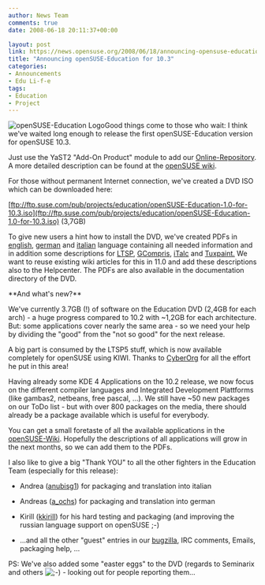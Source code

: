 ```yaml
---
author: News Team
comments: true
date: 2008-06-18 20:11:37+00:00

layout: post
link: https://news.opensuse.org/2008/06/18/announcing-opensuse-education-for-103/
title: "Announcing openSUSE-Education for 10.3"
categories:
- Announcements
- Edu Li-f-e
tags:
- Education
- Project
---
```

![openSUSE-Education Logo](http://files.opensuse.org/opensuse/en/f/f8/OpenSUSE-Edu.png)Good things come to those who wait: I think we've waited long enough to release the first openSUSE-Education version for openSUSE 10.3.

Just use the YaST2 "Add-On Product" module to add our [Online-Repository](http://www.opensuse-education.org/download/repo/1.0/10.3/). A more detailed description can be found at the [openSUSE wiki](http://en.opensuse.org/Education/Repositories).

For those without permanent Internet connection, we've created a DVD ISO which can be downloaded here:


[ftp://ftp.suse.com/pub/projects/education/openSUSE-Education-1.0-for-10.3.iso](ftp://ftp.suse.com/pub/projects/education/openSUSE-Education-1.0-for-10.3.iso) (3,7GB)


To give new users a hint how to install the DVD, we've created PDFs in [english](http://www.opensuse-education.org/download/ISOs/installation_on_10_3.pdf), [german](http://www.opensuse-education.org/download/ISOs/installation_auf_10_3.pdf) and [italian](http://www.opensuse-education.org/download/ISOs/installazione_10.3.pdf) language containing all needed information and in addition some descriptions for [LTSP](http://en.opensuse.org/LTSP), [GCompris](http://en.opensuse.org/GCompris), [iTalc](http://en.opensuse.org/Italc) and [Tuxpaint.](http://en.opensuse.org/Tuxpaint) We want to reuse existing wiki articles for this in 11.0 and add these descriptions also to the Helpcenter. The PDFs are also available in the documentation directory of the DVD.

<!-- more -->**And what's new?**

We've currently 3.7GB (!) of software on the Education DVD (2,4GB for each arch) - a huge progress compared to 10.2 with ~1,2GB for each architecture. But: some applications cover nearly the same area - so we need your help by dividing the "good" from the "not so good" for the next release.

A big part is consumed by the LTSP5 stuff, which is now available completely for openSUSE using KIWI. Thanks to [CyberOrg](http://en.opensuse.org/User:Cyberorg) for all the effort he put in this area!

Having already some KDE 4 Applications on the 10.2 release, we now focus on the different compiler languages and Integrated Development Plattforms (like gambas2, netbeans, free pascal, ...). We still have ~50 new packages on our ToDo list - but with over 800 packages on the media, there should already be a package available which is useful for everybody.

You can get a small foretaste of all the available applications in the [openSUSE-Wiki](http://en.opensuse.org/Education/Applications). Hopefully the descriptions of all applications will grow in the next months, so we can add them to the PDFs.

I also like to give a big "Thank YOU" to all the other fighters in the Education Team (especially for this release):



	
  * Andrea ([anubisg1](http://en.opensuse.org/User:Anubisg1)) for packaging and translation into italian

	
  * Andreas ([a_ochs](http://en.opensuse.org/User:Aochs)) for packaging and translation into german

	
  * Kirill ([kkirill](http://en.opensuse.org/User:Kkirill)) for his hard testing and packaging (and improving the russian language support on openSUSE ;-)

	
  * ...and all the other "guest" entries in our [bugzilla](http://bugs.opensuse-education.org), IRC comments, Emails, packaging help, ...


PS: We've also added some "easter eggs" to the DVD (regards to Seminarix and others ![;-)](https://imap.suse.de/horde/themes/graphics/emoticons/wink.png) - looking out for people reporting them...		
